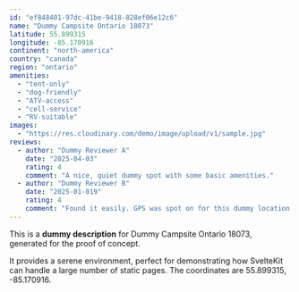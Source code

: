 ```yaml
---
id: "ef848401-97dc-41be-9418-828ef06e12c6"
name: "Dummy Campsite Ontario 18073"
latitude: 55.899315
longitude: -85.170916
continent: "north-america"
country: "canada"
region: "ontario"
amenities:
  - "tent-only"
  - "dog-friendly"
  - "ATV-access"
  - "cell-service"
  - "RV-suitable"
images:
  - "https://res.cloudinary.com/demo/image/upload/v1/sample.jpg"
reviews:
  - author: "Dummy Reviewer A"
    date: "2025-04-03"
    rating: 4
    comment: "A nice, quiet dummy spot with some basic amenities."
  - author: "Dummy Reviewer B"
    date: "2025-01-019"
    rating: 4
    comment: "Found it easily. GPS was spot on for this dummy location."
---
```


This is a **dummy description** for Dummy Campsite Ontario 18073, generated for the proof of concept.

It provides a serene environment, perfect for demonstrating how SvelteKit can handle a large number of static pages. The coordinates are 55.899315, -85.170916.
